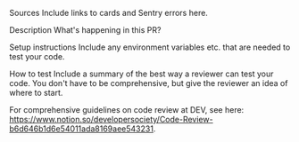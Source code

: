 Sources
Include links to cards and Sentry errors here.

Description
What's happening in this PR?

Setup instructions
Include any environment variables etc. that are needed to test your code.

How to test
Include a summary of the best way a reviewer can test your code. You don't have to be comprehensive, but give the reviewer an idea of where to start.

For comprehensive guidelines on code review at DEV, see here: https://www.notion.so/developersociety/Code-Review-b6d646b1d6e54011ada8169aee543231.
